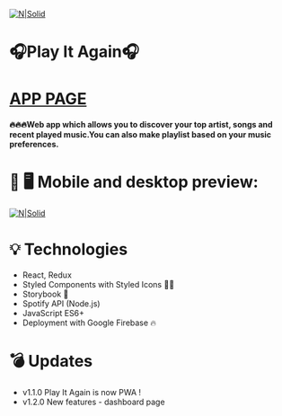 [![N|Solid](https://i.imgur.com/MiC3LSl.png)](https://playitagain.web.app/)
# 🎧Play It Again🎧

# [APP PAGE](https://playitagain.web.app/)

#### 🔥🔥🔥Web app which allows you to discover your top artist, songs and recent played music.You can also make playlist based on your music preferences.

# 📱 🖥 Mobile and desktop preview:
[![N|Solid](https://imgur.com/9ihuC3T.png)](https://playitagain.web.app/)

# 💡 Technologies
- React, Redux
- Styled Components with Styled Icons 💅🏼
- Storybook 📕
- Spotify API (Node.js)
- JavaScript ES6+ 
- Deployment with Google Firebase 🔥

# 💣 Updates

- v1.1.0 Play It Again is now PWA !
- v1.2.0 New features - dashboard page

